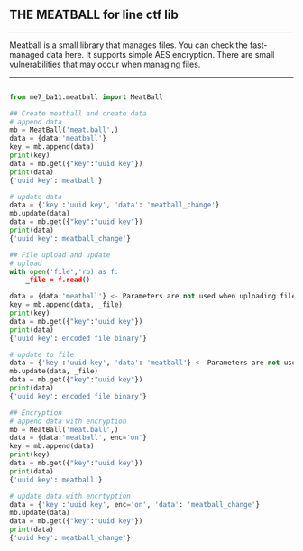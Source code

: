 ## THE MEATBALL for line ctf lib
---
Meatball is a small library that manages files.
You can check the fast-managed data here.
It supports simple AES encryption.
There are small vulnerabilities that may occur when managing files.

---

```python

from me7_ba11.meatball import MeatBall

## Create meatball and create data
# append data
mb = MeatBall('meat.ball',)
data = {data:'meatball'}
key = mb.append(data)
print(key)
data = mb.get({"key":"uuid key"})
print(data)
{'uuid key':'meatball'}

# update data
data = {'key':'uuid key', 'data': 'meatball_change'}
mb.update(data)
data = mb.get({"key":"uuid key"})
print(data)
{'uuid key':'meatball_change'}

## File upload and update
# upload
with open('file','rb) as f:
    _file = f.read()

data = {data:'meatball'} <- Parameters are not used when uploading files.
key = mb.append(data, _file)
print(key)
data = mb.get({"key":"uuid key"})
print(data)
{'uuid key':'encoded file binary'}

# update to file
data = {'key':'uuid key', 'data': 'meatball'} <- Parameters are not used when uploading files.
mb.update(data, _file)
data = mb.get({"key":"uuid key"})
print(data)
{'uuid key':'encoded file binary'}

## Encryption
# append data with encryption
mb = MeatBall('meat.ball',)
data = {data:'meatball', enc='on'}
key = mb.append(data)
print(key)
data = mb.get({"key":"uuid key"})
print(data)
{'uuid key':'meatball'}

# update data with encrtyption
data = {'key':'uuid key', enc='on', 'data': 'meatball_change'}
mb.update(data)
data = mb.get({"key":"uuid key"})
print(data)
{'uuid key':'meatball_change'}

```